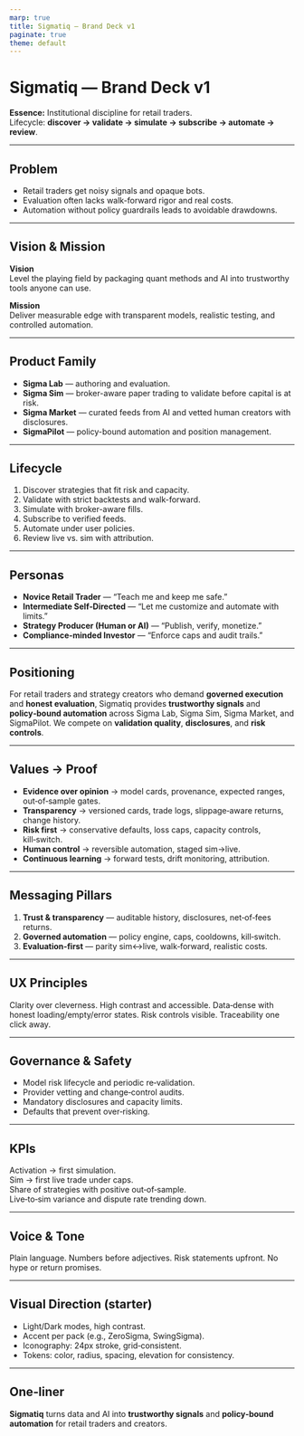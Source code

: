 ```yaml
---
marp: true
title: Sigmatiq — Brand Deck v1
paginate: true
theme: default
---
```


# Sigmatiq — Brand Deck v1

**Essence:** Institutional discipline for retail traders.  
Lifecycle: **discover → validate → simulate → subscribe → automate → review**.

---

## Problem

- Retail traders get noisy signals and opaque bots.  
- Evaluation often lacks walk-forward rigor and real costs.  
- Automation without policy guardrails leads to avoidable drawdowns.

---

## Vision & Mission

**Vision**  
Level the playing field by packaging quant methods and AI into trustworthy tools anyone can use.

**Mission**  
Deliver measurable edge with transparent models, realistic testing, and controlled automation.

---

## Product Family

- **Sigma Lab** — authoring and evaluation.  
- **Sigma Sim** — broker-aware paper trading to validate before capital is at risk.  
- **Sigma Market** — curated feeds from AI and vetted human creators with disclosures.  
- **SigmaPilot** — policy-bound automation and position management.

---

## Lifecycle

1. Discover strategies that fit risk and capacity.  
2. Validate with strict backtests and walk-forward.  
3. Simulate with broker-aware fills.  
4. Subscribe to verified feeds.  
5. Automate under user policies.  
6. Review live vs. sim with attribution.

---

## Personas

- **Novice Retail Trader** — “Teach me and keep me safe.”  
- **Intermediate Self‑Directed** — “Let me customize and automate with limits.”  
- **Strategy Producer (Human or AI)** — “Publish, verify, monetize.”  
- **Compliance‑minded Investor** — “Enforce caps and audit trails.”

---

## Positioning

For retail traders and strategy creators who demand **governed execution** and **honest evaluation**, Sigmatiq provides **trustworthy signals** and **policy‑bound automation** across Sigma Lab, Sigma Sim, Sigma Market, and SigmaPilot. We compete on **validation quality**, **disclosures**, and **risk controls**.

---

## Values → Proof

- **Evidence over opinion** → model cards, provenance, expected ranges, out‑of‑sample gates.  
- **Transparency** → versioned cards, trade logs, slippage‑aware returns, change history.  
- **Risk first** → conservative defaults, loss caps, capacity controls, kill‑switch.  
- **Human control** → reversible automation, staged sim→live.  
- **Continuous learning** → forward tests, drift monitoring, attribution.

---

## Messaging Pillars

1. **Trust & transparency** — auditable history, disclosures, net‑of‑fees returns.  
2. **Governed automation** — policy engine, caps, cooldowns, kill‑switch.  
3. **Evaluation‑first** — parity sim↔live, walk‑forward, realistic costs.

---

## UX Principles

Clarity over cleverness. High contrast and accessible. Data‑dense with honest loading/empty/error states. Risk controls visible. Traceability one click away.

---

## Governance & Safety

- Model risk lifecycle and periodic re‑validation.  
- Provider vetting and change‑control audits.  
- Mandatory disclosures and capacity limits.  
- Defaults that prevent over‑risking.

---

## KPIs

Activation → first simulation.  
Sim → first live trade under caps.  
Share of strategies with positive out‑of‑sample.  
Live‑to‑sim variance and dispute rate trending down.

---

## Voice & Tone

Plain language. Numbers before adjectives. Risk statements upfront. No hype or return promises.

---

## Visual Direction (starter)

- Light/Dark modes, high contrast.  
- Accent per pack (e.g., ZeroSigma, SwingSigma).  
- Iconography: 24px stroke, grid‑consistent.  
- Tokens: color, radius, spacing, elevation for consistency.

---

## One‑liner

**Sigmatiq** turns data and AI into **trustworthy signals** and **policy‑bound automation** for retail traders and creators.
